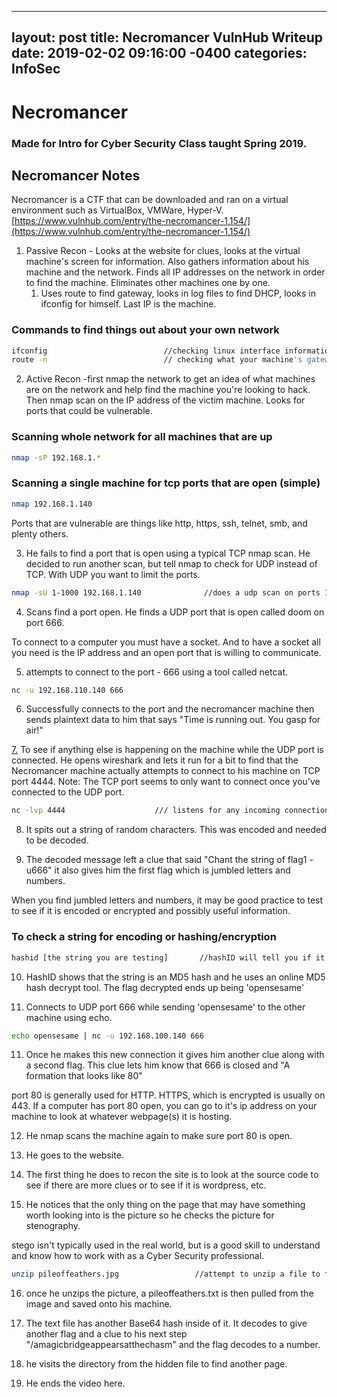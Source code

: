 
--- 
layout: post 
title: Necromancer VulnHub Writeup
date: 2019-02-02 09:16:00 -0400 
categories: InfoSec 
---


# Necromancer

### Made for Intro for Cyber Security Class taught Spring 2019.

## Necromancer Notes

Necromancer is a CTF that can be downloaded and ran on a virtual environment such as VirtualBox, VMWare, Hyper-V.  [https://www.vulnhub.com/entry/the-necromancer-1,154/](https://www.vulnhub.com/entry/the-necromancer-1,154/) 

1. Passive Recon - Looks at the website for clues, looks at the virtual machine's screen for information. Also gathers information about his machine and the network. Finds all IP addresses on the network in order to find the machine. Eliminates other machines one by one. 
    1. Uses route to find gateway, looks in log files to find DHCP, looks in ifconfig for himself. Last IP is the machine. 

### Commands to find things out about your own network

```bash
ifconfig                          //checking linux interface information. Similar to Windows ipconfig
route -n                          // checking what your machine's gateway. 
```

2. Active Recon -first nmap the network to get an idea of what machines are on the network and help find the machine you're looking to hack. Then nmap scan on the IP address of the victim machine. Looks for ports that could be vulnerable. 

### Scanning whole network for all machines that are up

```bash
nmap -sP 192.168.1.*
```

### Scanning a single machine for tcp ports that are open (simple)

```bash
nmap 192.168.1.140
```

Ports that are vulnerable are things like http, https, ssh, telnet, smb, and plenty others.

3. He fails to find a port that is open using a typical TCP nmap scan. He decided to run another scan, but tell nmap to check for UDP instead of TCP. With UDP you want to limit the ports. 

```bash
nmap -sU 1-1000 192.168.1.140              //does a udp scan on ports 1 through 1000
```

4. Scans find a port open. He finds a UDP port that is open called doom on port 666.

To connect to a computer you must have a socket. And to have a socket all you need is the IP address and an open port that is willing to communicate. 

5. attempts to connect to the port - 666 using a tool called netcat. 

```bash
nc -u 192.168.110.140 666
```

6. Successfully connects to the port and the necromancer machine then sends plaintext data to him that says "Time is running out. You gasp for air!"

[7.](http://7.TO) To see if anything else is happening on the machine while the UDP port is connected. He opens wireshark and lets it run for a bit to find that the Necromancer machine actually attempts to connect to his machine on TCP port 4444. Note: The TCP port seems to only want to connect once you've connected to the UDP port. 

```bash
nc -lvp 4444                    /// listens for any incoming connections on port 4444
```

8. It spits out a string of random characters. This was encoded and needed to be decoded. 

9. The decoded message left a clue that said "Chant the string of flag1 -u666" it also gives him the first flag which is jumbled letters and numbers. 

When you find jumbled letters and numbers, it may be good practice to test to see if it is encoded or encrypted and possibly useful information.

### To check a string for encoding or hashing/encryption

```bash
hashid [the string you are testing]       //hashID will tell you if it's encoded or hashed and what type of hash it might be
```

10. HashID shows that the string is an MD5 hash and he uses an online MD5 hash decrypt tool. The flag decrypted ends up being 'opensesame'

10. Connects to UDP port 666 while sending 'opensesame' to the other machine using echo. 

```bash
echo opensesame | nc -u 192.168.100.140 666
```

11. Once he makes this new connection it gives him another clue along with a second flag. This clue lets him know that 666 is closed and "A formation that looks like 80"

port 80 is generally used for HTTP. HTTPS, which is encrypted is usually on 443. If a computer has port 80 open, you can go to it's ip address on your machine to look at whatever webpage(s) it is hosting. 

12. He nmap scans the machine again to make sure port 80 is open. 

13. He goes to the website. 

14. The first thing he does to recon the site is to look at the source code to see if there are more clues or to see if it is wordpress, etc. 

15. He notices that the only thing on the page that may have something worth looking into is the picture so he checks the picture for stenography. 

stego isn't typically used in the real world, but is a good skill to understand and know how to work with as a Cyber Security professional. 

```bash
unzip pileoffeathers.jpg                 //attempt to unzip a file to find other files within it. Files can be hidden inside of other files. 
```

16. once he unzips the picture, a pileoffeathers.txt is then pulled from the image and saved onto his machine.

17. The text file has another Base64 hash inside of it. It decodes to give another flag and a clue to his next step "/amagicbridgeappearsatthechasm" and the flag decodes to a number. 

18. he visits the directory from the hidden file to find another page. 

19. He ends the video here.